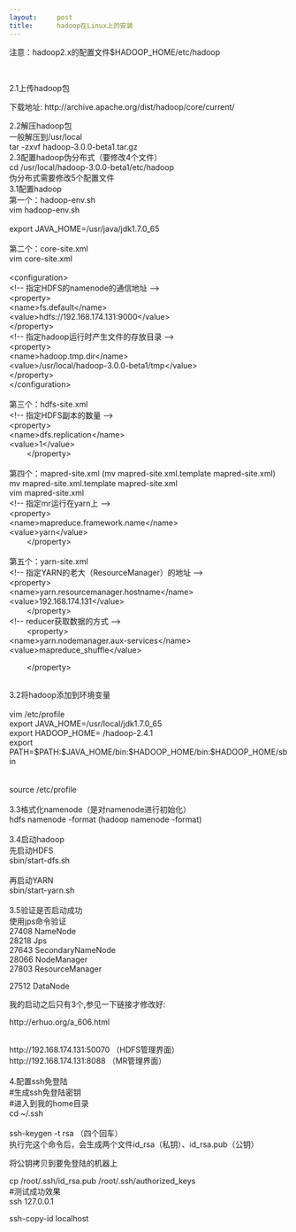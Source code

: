 ```yaml
---
layout:     post
title:      hadoop在Linux上的安装
---
```

<div id="article_content" class="article_content clearfix csdn-tracking-statistics" data-pid="blog" data-mod="popu_307" data-dsm="post">
								            <link rel="stylesheet" href="https://csdnimg.cn/release/phoenix/template/css/ck_htmledit_views-f76675cdea.css">
						<div class="htmledit_views" id="content_views">
                
<p>注意：hadoop2.x的配置文件$HADOOP_HOME/etc/hadoop</p>
<p><br></p>
2.1上传hadoop包<br><span></span>
<p>下载地址: http://archive.apache.org/dist/hadoop/core/current/</p>
<span></span>2.2解压hadoop包<br><span></span>一般解压到/usr/local<br><span></span>tar -zxvf hadoop-3.0.0-beta1.tar.gz <br><span></span>2.3配置hadoop伪分布式（要修改4个文件）<br><span></span>cd /usr/local/hadoop-3.0.0-beta1/etc/hadoop<br><span></span>伪分布式需要修改5个配置文件<br><span></span>3.1配置hadoop<br><span></span>第一个：hadoop-env.sh<br><span></span>vim hadoop-env.sh<br><span></span> <br><span></span>export JAVA_HOME=/usr/java/jdk1.7.0_65<br><span></span><br><span></span>第二个：core-site.xml<br><span></span>vim core-site.xml<br><span></span><br><span></span>&lt;configuration&gt;<br><span></span>&lt;!-- 指定HDFS的namenode的通信地址 --&gt;<br><span></span>&lt;property&gt;<br><span></span>&lt;name&gt;fs.default&lt;/name&gt;<br><span></span>&lt;value&gt;hdfs://192.168.174.131:9000&lt;/value&gt;<br><span></span>&lt;/property&gt;<br><span></span>&lt;!-- 指定hadoop运行时产生文件的存放目录 --&gt;<br><span></span>&lt;property&gt;<br><span></span>&lt;name&gt;hadoop.tmp.dir&lt;/name&gt;<br><span></span>&lt;value&gt;/usr/local/hadoop-3.0.0-beta1/tmp&lt;/value&gt;<br><span></span>&lt;/property&gt;<br><span></span>&lt;/configuration&gt;<br><span></span><br><span></span>第三个：hdfs-site.xml<br><span></span>&lt;!-- 指定HDFS副本的数量 --&gt;<br><span></span>&lt;property&gt;<br><span></span>&lt;name&gt;dfs.replication&lt;/name&gt;<br><span></span>&lt;value&gt;1&lt;/value&gt;<br>
        &lt;/property&gt;<br><span></span><br><span></span>第四个：mapred-site.xml (mv mapred-site.xml.template mapred-site.xml)<br><span></span>mv mapred-site.xml.template mapred-site.xml<br><span></span>vim mapred-site.xml<br><span></span>&lt;!-- 指定mr运行在yarn上 --&gt;<br><span></span>&lt;property&gt;<br><span></span>&lt;name&gt;mapreduce.framework.name&lt;/name&gt;<br><span></span>&lt;value&gt;yarn&lt;/value&gt;<br>
        &lt;/property&gt;<br><span></span><br><span></span>第五个：yarn-site.xml<br><span></span>&lt;!-- 指定YARN的老大（ResourceManager）的地址 --&gt;<br><span></span>&lt;property&gt;<br><span></span>&lt;name&gt;yarn.resourcemanager.hostname&lt;/name&gt;<br><span></span>&lt;value&gt;192.168.174.131&lt;/value&gt;<br>
        &lt;/property&gt;<br><span></span>&lt;!-- reducer获取数据的方式 --&gt;<br>
        &lt;property&gt;<br><span></span>&lt;name&gt;yarn.nodemanager.aux-services&lt;/name&gt;<br><span></span>&lt;value&gt;mapreduce_shuffle&lt;/value&gt;<br><p>        &lt;/property&gt;</p>
<span></span><br><span></span>3.2将hadoop添加到环境变量<br><span></span><br><span></span>vim /etc/profile<br><span></span>export JAVA_HOME=/usr/local/jdk1.7.0_65<br><span></span>export HADOOP_HOME= /hadoop-2.4.1<br><span></span>export PATH=$PATH:$JAVA_HOME/bin:$HADOOP_HOME/bin:$HADOOP_HOME/sbin<br><br><br><span></span>source /etc/profile<br><span></span><br><span></span>3.3格式化namenode（是对namenode进行初始化）<br><span></span>hdfs namenode -format (hadoop namenode -format)<br><span></span><br><span></span>3.4启动hadoop<br><span></span>先启动HDFS<br><span></span>sbin/start-dfs.sh<br><span></span><br><span></span>再启动YARN<br><span></span>sbin/start-yarn.sh<br><span></span><br><span></span>3.5验证是否启动成功<br><span></span>使用jps命令验证<br><span></span>27408 NameNode<br><span></span>28218 Jps<br><span></span>27643 SecondaryNameNode<br><span></span>28066 NodeManager<br><span></span>27803 ResourceManager<br><span></span>
<p>27512 DataNode</p>
<p>我的启动之后只有3个,参见一下链接才修改好:</p>
<p>http://erhuo.org/a_606.html<br></p>
<span></span><br><span></span>http://192.168.174.131:50070 （HDFS管理界面）<br><span></span>http://192.168.174.131:8088 （MR管理界面）<br><span></span><br>
4.配置ssh免登陆<br><span></span>#生成ssh免登陆密钥<br><span></span>#进入到我的home目录<br><span></span>cd ~/.ssh<br><br><span></span>ssh-keygen -t rsa （四个回车）<br><span></span>执行完这个命令后，会生成两个文件id_rsa（私钥）、id_rsa.pub（公钥）<br><span></span>
<p>将公钥拷贝到要免登陆的机器上</p>
<p>cp /root/.ssh/id_rsa.pub /root/.ssh/authorized_keys<br>
#测试成功效果<br>
ssh 127.0.0.1<br></p>
<span></span>ssh-copy-id localhost<br><span></span>
            </div>
                </div>